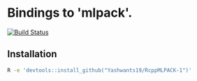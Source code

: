 # Bindings to 'mlpack'.
[![Build Status](https://travis-ci.com/Yashwants19/RcppMLPACK-1.svg?branch=master)](https://travis-ci.com/github/Yashwants19/RcppMLPACK-1)
## Installation
```sh
R -e 'devtools::install_github("Yashwants19/RcppMLPACK-1")'
